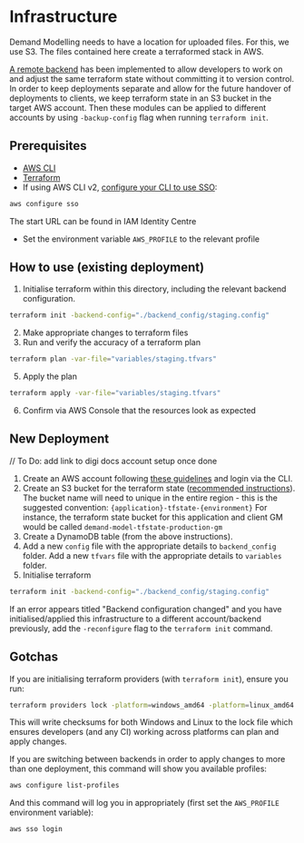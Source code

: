 # Infrastructure

Demand Modelling needs to have a location for uploaded files. For this, we
use S3. The files contained here create a terraformed stack in AWS.

[A remote backend](https://developer.hashicorp.com/terraform/language/state/remote) 
has been implemented to allow developers to work on and 
adjust the same terraform state without committing it to version control.
In order to keep deployments separate and allow for the future handover of
deployments to clients, we keep terraform state in an S3 bucket in the
target AWS account. Then these modules can be applied to different accounts
by using `-backup-config` flag when running `terraform init`.

## Prerequisites
- [AWS CLI](https://docs.aws.amazon.com/cli/latest/userguide/getting-started-install.html)
- [Terraform](https://developer.hashicorp.com/terraform/tutorials/aws-get-started/install-cli)
- If using AWS CLI v2, [configure your CLI to use SSO](https://docs.aws.amazon.com/cli/latest/userguide/cli-configure-sso.html#sso-configure-profile-token-auto-sso):

```bash
aws configure sso
```
The start URL can be found in IAM Identity Centre

- Set the environment variable `AWS_PROFILE` to the relevant profile


## How to use (existing deployment)
1. Initialise terraform within this directory, including the relevant backend configuration.
```bash
terraform init -backend-config="./backend_config/staging.config"
```
2. Make appropriate changes to terraform files 
3. Run and verify the accuracy of a terraform plan
```bash
terraform plan -var-file="variables/staging.tfvars"
```
5. Apply the plan
```bash
terraform apply -var-file="variables/staging.tfvars"
```
6. Confirm via AWS Console that the resources look as expected

## New Deployment
// To Do: add link to digi docs account setup once done
1. Create an AWS account following [these guidelines]() and login via the CLI.
2. Create an S3 bucket for the terraform state ([recommended instructions](https://spacelift.io/blog/terraform-s3-backend)). 
The bucket name will need to unique in the entire region - this is the suggested convention:
`{application}-tfstate-{environment}`
For instance, the terraform state bucket for this application and client GM would be called
`demand-model-tfstate-production-gm`
4. Create a DynamoDB table (from the above instructions).
5. Add a new `config` file with the appropriate details to `backend_config` folder.
Add a new `tfvars` file with the appropriate details to `variables` folder.
6. Initialise terraform 
```bash
terraform init -backend-config="./backend_config/staging.config"
```
If an error appears titled "Backend configuration changed" and you have initialised/applied
this infrastructure to a different account/backend previously, add the `-reconfigure` flag
to the `terraform init` command.

## Gotchas
If you are initialising terraform providers (with `terraform init`), ensure
you run:
```bash
terraform providers lock -platform=windows_amd64 -platform=linux_amd64
```
This will write checksums for both Windows and Linux to the lock file
which ensures developers (and any CI) working across platforms can 
plan and apply changes.

If you are switching between backends in order to apply changes to more than one
deployment, this command will show you available profiles:
```bash
aws configure list-profiles
```
And this command will log you in appropriately (first set the `AWS_PROFILE` environment
variable):
```bash
aws sso login
```